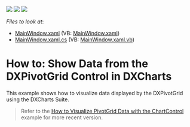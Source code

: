 <!-- default badges list -->
![](https://img.shields.io/endpoint?url=https://codecentral.devexpress.com/api/v1/VersionRange/128578952/22.2.2%2B)
[![](https://img.shields.io/badge/Open_in_DevExpress_Support_Center-FF7200?style=flat-square&logo=DevExpress&logoColor=white)](https://supportcenter.devexpress.com/ticket/details/E2140)
[![](https://img.shields.io/badge/📖_How_to_use_DevExpress_Examples-e9f6fc?style=flat-square)](https://docs.devexpress.com/GeneralInformation/403183)
<!-- default badges end -->
<!-- default file list -->
*Files to look at*:

* [MainWindow.xaml](./CS/ShowDatafromtheDXPivotGridControlinDXCharts/MainWindow.xaml) (VB: [MainWindow.xaml](./VB/ShowDatafromtheDXPivotGridControlinDXCharts/MainWindow.xaml))
* [MainWindow.xaml.cs](./CS/ShowDatafromtheDXPivotGridControlinDXCharts/MainWindow.xaml.cs) (VB: [MainWindow.xaml.vb](./VB/ShowDatafromtheDXPivotGridControlinDXCharts/MainWindow.xaml.vb))
<!-- default file list end -->
# How to: Show Data from the DXPivotGrid Control in DXCharts


<p>This example shows how to visualize data displayed by the DXPivotGrid using the DXCharts Suite.</p>

> Refer to the [How to Visualize PivotGrid Data with the ChartControl](https://github.com/DevExpress-Examples/how-to-visualize-pivot-grid-data-via-the-dxcharts-suite-e2913) example for more recent version.


